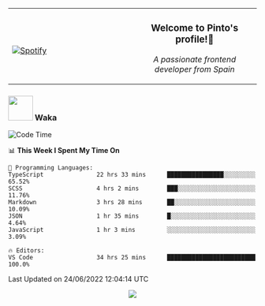 <table width="100%" align="center"> 
  <tr>
  <td width="50%">
      
&nbsp; <br> [![Spotify](https://novatorem-zeta-rust.vercel.app/api/spotify)](https://open.spotify.com/user/novatorem-zeta-rust)

  </td>
  <td width="50%">
    <h3 align="center">Welcome to Pinto's profile!👋</h3>
    <p align="center"><em>A passionate frontend developer from Spain</em></p>
  </td>
  </table>

### <img src="https://media.giphy.com/media/VgCDAzcKvsR6OM0uWg/giphy.gif" width="50"> Waka

  <!--START_SECTION:waka-->
![Code Time](http://img.shields.io/badge/Code%20Time-577%20hrs%2013%20mins-blue)

📊 **This Week I Spent My Time On** 

```text
💬 Programming Languages: 
TypeScript               22 hrs 33 mins      ████████████████░░░░░░░░░   65.52% 
SCSS                     4 hrs 2 mins        ███░░░░░░░░░░░░░░░░░░░░░░   11.76% 
Markdown                 3 hrs 28 mins       ██░░░░░░░░░░░░░░░░░░░░░░░   10.09% 
JSON                     1 hr 35 mins        █░░░░░░░░░░░░░░░░░░░░░░░░   4.64% 
JavaScript               1 hr 3 mins         ░░░░░░░░░░░░░░░░░░░░░░░░░   3.09%

🔥 Editors: 
VS Code                  34 hrs 25 mins      █████████████████████████   100.0%

```


 Last Updated on 24/06/2022 12:04:14 UTC
<!--END_SECTION:waka-->

<div align="center">
<img src="https://github-readme-stats-gilt-tau.vercel.app/api/top-langs/?username=pinto-hub&layout=compact&theme=dracula" />
</div>
